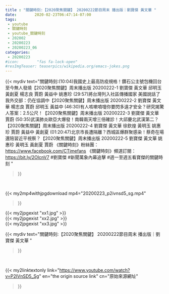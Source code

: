 ```yaml
---
title : "關鍵時刻:【2020聚焦關鍵】 20200222節目周末 播出版｜劉寶傑 黃文華 "
date:        2020-02-23T06:47:14-07:00
tags:
 - youtube
 - 關鍵時刻
 - youtube_關鍵時刻
 - 202002
 - 20200223
 - 20200223_06
categories:
 - 20200223
#icon:        "fas fa-lock-open"
#resImgTeaser: teaserpics/wikipedia.org/emacs-jokes.png
---
```


{{< mydiv text="關鍵時刻:(10:04)我國史上最高防疫規格！鑽石公主號包機回台至今無人發燒【2020聚焦關鍵】周末播出版 20200222-1 劉寶傑 黃文華 邱明玉 黃創夏 楊志良 賈蔚 黃益中 姚惠珍  (29:57)將台灣列入社區傳播國家 美國說話了 我外交部：仍在協調中【2020聚焦關鍵】周末播出版 20200222-2 劉寶傑 黃文華 楊志良 賈蔚 邱明玉 黃益中  (46:30)有人咳嗽噴嚏你要閃多遠才安全？研究揭驚人答案：2.5公尺！【2020聚焦關鍵】周末播出版 20200222-3 劉寶傑 黃文華 賈蔚  (50:35)武漢肺炎歐亞大爆發！南韓兩天增三倍確診！大邱慶北武漢第二？【2020聚焦關鍵】周末播出版 20200222-4 劉寶傑 黃文華 徐欽煌 黃明玉 姚惠珍 賈蔚 黃益中 黃創夏  (01:20:47)北京市長遭隔離？西城區爆群聚感染！蔡奇在場 還陪習近平視察？【2020聚焦關鍵】周末播出版 20200222-5 劉寶傑 黃文華 姚惠珍 黃明玉 黃創夏 賈蔚  《關鍵時刻》粉絲團：https://www.facebook.com/CTimefans 《關鍵時刻》頻道訂閱：https://bit.ly/2OlcnV7  #劉寶傑 #新聞萬象內幕追擊 #週一至週五看寶傑的關鍵時刻 "
>}}
<br>


{{< my2mp4withjpgdownload mp4="20200223_p2ivnsd5_sg.mp4"
>}}

{{< my2jpgexist "xx1.jpg" >}}<br>
{{< my2jpgexist "xx2.jpg" >}}<br>
{{< my2jpgexist "xx3.jpg" >}}<br>



{{< mydiv text="關鍵時刻:【2020聚焦關鍵】 20200222節目周末 播出版｜劉寶傑 黃文華 "
>}}
<br>

{{< my2linktextonly link="https://www.youtube.com/watch?v=P2IVnSD5_Sg"
en="the origin source link" cn="原始來源網址"
>}}


<br>

